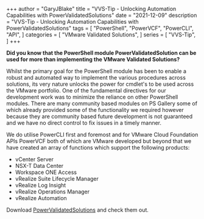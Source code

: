 +++
author = "GaryJBlake"
title = "VVS-Tip - Unlocking Automation Capabilities with PowerValidatedSolutions"
date = "2021-12-09"
description = "VVS-Tip - Unlocking Automation Capabilities with PowerValidatedSolutions"
tags = [
    "PowerShell",
    "PowerVCF",
    "PowerCLI",
    "API",
]
categories = [
    "VMware Validated Solutions",
]
series = [
    "VVS-Tip",
]
+++

**Did you know that the PowerShell module PowerValidatedSolution can be used for more than implementing the VMware Validated Solutions?**

Whilst the primary goal for the PowerShell module has been to enable a robust and automated way to implement the various procedures across solutions, its very nature unlocks the power for cmdlet's to be used across the VMware portfolio. One of the fundamental directives for our development work was to minimize the reliance on other PowerShell modules. There are many community based modules on PS Gallery some of which already provided some of the functionality we required however because they are community based future development is not guaranteed and we have no direct control to fix issues in a timely manner.

We do utilise PowerCLI first and foremost and for VMware Cloud Foundation APIs PowerVCF both of which are VMware developed but beyond that we have created an array of functions which support the following products:

- vCenter Server
- NSX-T Data Center
- Workspace ONE Access
- vRealize Suite Lifecycle Manager
- vRealize Log Insight
- vRealize Operations Manager
- vRealize Automation

Download [PowerValidatedSolutions](https://www.powershellgallery.com/packages/PowerValidatedSolutions) and check them out.